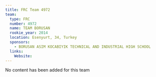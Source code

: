 ```yaml
---
title: FRC Team 4972
team:
  type: FRC
  number: 4972
  name: TEAM BORUSAN
  rookie_year: 2014
  location: Esenyurt, 34, Turkey
  sponsors:
    - BORUSAN ASIM KOCABIYIK TECHNICAL AND INDUSTRIAL HIGH SCHOOL
  links:
    Website: 
---
```

No content has been added for this team